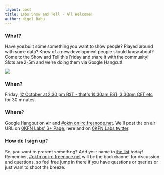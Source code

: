 ```yaml
---
layout: post
title: Labs Show and Tell - All Welcome!
author: Nigel Babu
---
```



### What?

Have you built some something you want to show people? Played around with some
data? Know of a new development people should know about?  Come to the Show and
Tell this Friday and share it with the community! Slots are 2-5m and we're
doing them via Google Hangout!

<img src="http://assets.okfn.org/p/labs/img/tent.png" />

### When?

Friday, [12 October at 2:30 pm BST - that's 10:30am EST, 3:30pm CET etc][time] for 30 minutes.

### Where?

Google Hangout on Air and [#okfn on irc.freenode.net][irc]. We'll post the on air 
URL on [OKFN Labs' G+ Page][gplus], here and on [OKFN Labs twitter](http://twitter.com/okfnlabs).

### How do I sign up?

So, you want to present something? Add your name to [the list][opad] today!
Remember, [#okfn on irc.freenode.net][irc] will be the backchannel for
discussion and questions, so feel free jump in there if you have questions or
queries or just want to shoot the breeze.

[time]: http://www.timeanddate.com/worldclock/fixedtime.html?iso=20121012T1430&p1=136
[irc]: http://webchat.freenode.net/?channels=okfn
[gplus]: https://plus.google.com/108417336285743833546/posts
[opad]: http://okfnpad.org/show-and-tell-Oct-12

